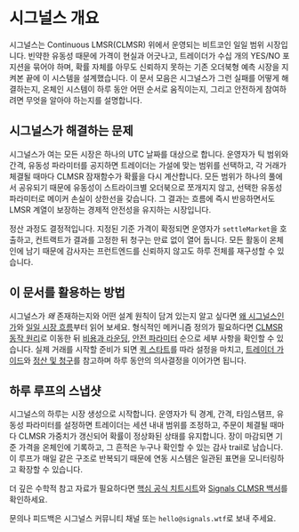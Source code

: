 # 시그널스 개요

시그널스는 Continuous LMSR(CLMSR) 위에서 운영되는 비트코인 일일 범위 시장입니다. 빈약한 유동성 때문에 가격이 현실과 어긋나고, 트레이더가 수십 개의 YES/NO 포지션을 묶어야 하며, 확률 자체를 아무도 신뢰하지 못하는 기존 오더북형 예측 시장을 지켜본 끝에 이 시스템을 설계했습니다. 이 문서 모음은 시그널스가 그런 실패를 어떻게 해결하는지, 온체인 시스템이 하루 동안 어떤 순서로 움직이는지, 그리고 안전하게 참여하려면 무엇을 알아야 하는지를 설명합니다.

## 시그널스가 해결하는 문제

시그널스가 여는 모든 시장은 하나의 UTC 날짜를 대상으로 합니다. 운영자가 틱 범위와 간격, 유동성 파라미터를 공지하면 트레이더는 가설에 맞는 범위를 선택하고, 각 거래가 체결될 때마다 CLMSR 잠재함수가 확률을 다시 계산합니다. 모든 범위가 하나의 풀에서 공유되기 때문에 유동성이 스트라이크별 오더북으로 쪼개지지 않고, 선택한 유동성 파라미터로 메이커 손실이 상한선을 갖습니다. 그 결과는 흐름에 즉시 반응하면서도 LMSR 계열이 보장하는 경제적 안전성을 유지하는 시장입니다.

정산 과정도 결정적입니다. 지정된 기준 가격이 확정되면 운영자가 `settleMarket`을 호출하고, 컨트랙트가 결과를 고정한 뒤 청구는 만료 없이 열어 둡니다. 모든 활동이 온체인에 남기 때문에 감사자는 프런트엔드를 신뢰하지 않고도 하루 전체를 재구성할 수 있습니다.

## 이 문서를 활용하는 방법

시그널스가 *왜* 존재하는지와 어떤 설계 원칙이 담겨 있는지 알고 싶다면 [왜 시그널스인가](./start/why-signals.md)와 [일일 시장 흐름](./start/market-flow-overview.md)부터 읽어 보세요. 형식적인 메커니즘 정의가 필요하다면 [CLMSR 동작 원리](./mechanism/overview.md)로 이동한 뒤 [비용과 라운딩](./mechanism/cost-rounding.md), [안전 파라미터](./mechanism/safety-parameters.md) 순으로 세부 사항을 확인할 수 있습니다. 실제 거래를 시작할 준비가 되면 [퀵 스타트](./quickstart/index.md)를 따라 설정을 마치고, [트레이더 가이드](./user/positions-lifecycle.md)와 [정산 및 청구](./user/settlement.md)를 참고하며 하루 동안의 의사결정을 이어가면 됩니다.

## 하루 루프의 스냅샷

시그널스의 하루는 시장 생성으로 시작합니다. 운영자가 틱 경계, 간격, 타임스탬프, 유동성 파라미터를 설정하면 트레이더는 세션 내내 범위를 조정하고, 주문이 체결될 때마다 CLMSR 가중치가 갱신되어 확률이 정상화된 상태를 유지합니다. 장이 마감되면 기준 가격을 온체인에 기록하고, 그 흔적은 누구나 확인할 수 있는 감사 trail로 남습니다. 이 루프가 매일 같은 구조로 반복되기 때문에 연동 시스템은 일관된 표면을 모니터링하고 확장할 수 있습니다.

더 깊은 수학적 참고 자료가 필요하다면 [핵심 공식 치트시트](./mechanism/key-formulas.md)와 [Signals CLMSR 백서](/whitepaper.pdf)를 확인하세요.

문의나 피드백은 시그널스 커뮤니티 채널 또는 `hello@signals.wtf`로 보내 주세요.
